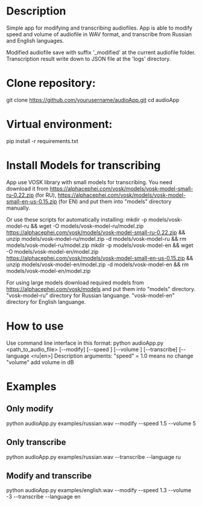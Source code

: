 # Description
Simple app for modifying and transcribing audiofiles.
App is able to modify speed and volume of audiofile in WAV format, and transcribe from Russian and English languages.


Modified audiofile save with suffix '_modified' at the current audiofile folder.
Transcription result write down to JSON file at the 'logs' directory.

# Clone repository:
git clone https://github.com/yourusername/audioApp.git
cd audioApp

# Virtual environment:
pip install -r requirements.txt

# Install Models for transcribing
App use VOSK library with small models for transcribing. 
You need download it from https://alphacephei.com/vosk/models/vosk-model-small-ru-0.22.zip (for RU), https://alphacephei.com/vosk/models/vosk-model-small-en-us-0.15.zip (for EN) and put them into "models" directory manually. 

Or use these scripts for automatically installing:
mkdir -p models/vosk-model-ru && wget -O models/vosk-model-ru/model.zip https://alphacephei.com/vosk/models/vosk-model-small-ru-0.22.zip && unzip models/vosk-model-ru/model.zip -d models/vosk-model-ru && rm models/vosk-model-ru/model.zip
mkdir -p models/vosk-model-en && wget -O models/vosk-model-en/model.zip https://alphacephei.com/vosk/models/vosk-model-small-en-us-0.15.zip && unzip models/vosk-model-en/model.zip -d models/vosk-model-en && rm models/vosk-model-en/model.zip

For using large models download required models from https://alphacephei.com/vosk/models and put them into "models" directory.
"vosk-model-ru" directory for Russian languange. 
"vosk-model-en" directory for English languange. 

# How to use 
Use command line interface in this format:
python audioApp.py <path_to_audio_file> [--modify] [--speed <value>] [--volume <value>] [--transcribe] [--language <ru|en>]
Description arguments:
"speed" = 1.0 means no change
"volume" add volume in dB


# Examples
## Only modify 
python audioApp.py examples/russian.wav --modify --speed 1.5 --volume 5

## Only transcribe
python audioApp.py examples/russian.wav --transcribe --language ru

## Modify and transcribe
python audioApp.py examples/english.wav --modify --speed 1.3 --volume -3 --transcribe --language en